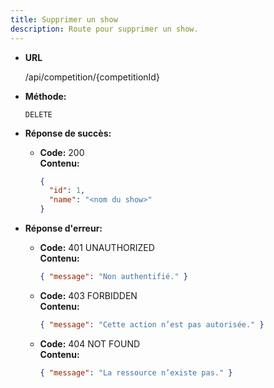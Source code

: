 ```yaml
---
title: Supprimer un show 
description: Route pour supprimer un show.
---
```

* **URL**

  /api/competition/{competitionId}

* **Méthode:**
  
  `DELETE`

* **Réponse de succès:**
  
  * **Code:** 200 <br />
    **Contenu:** 
    ```json
    {
      "id": 1,
      "name": "<nom du show>"
    }
    ```

* **Réponse d'erreur:**

  * **Code:** 401 UNAUTHORIZED <br />
    **Contenu:** 
    ```json
    { "message": "Non authentifié." }
    ```

  * **Code:** 403 FORBIDDEN <br />
    **Contenu:** 
    ```json
    { "message": "Cette action n’est pas autorisée." }
    ```

  * **Code:** 404 NOT FOUND <br />
    **Contenu:** 
    ```json
    { "message": "La ressource n’existe pas." }
    ```
